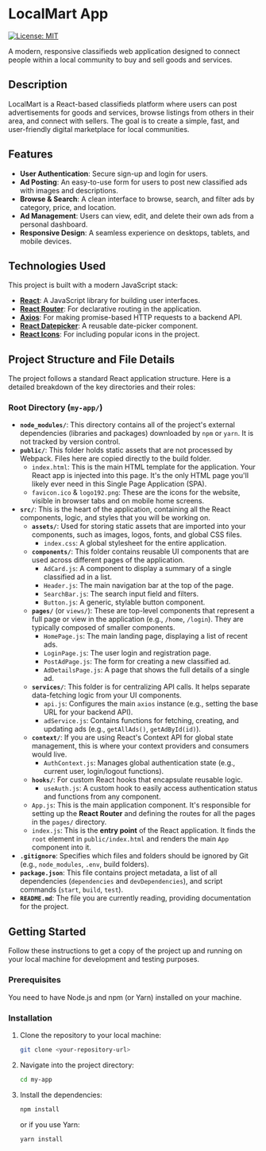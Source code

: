 # LocalMart App

[![License: MIT](https://img.shields.io/badge/License-MIT-yellow.svg)](https://opensource.org/licenses/MIT)

A modern, responsive classifieds web application designed to connect people within a local community to buy and sell goods and services.

## Description

LocalMart is a React-based classifieds platform where users can post advertisements for goods and services, browse listings from others in their area, and connect with sellers. The goal is to create a simple, fast, and user-friendly digital marketplace for local communities.

## Features

*   **User Authentication**: Secure sign-up and login for users.
*   **Ad Posting**: An easy-to-use form for users to post new classified ads with images and descriptions.
*   **Browse & Search**: A clean interface to browse, search, and filter ads by category, price, and location.
*   **Ad Management**: Users can view, edit, and delete their own ads from a personal dashboard.
*   **Responsive Design**: A seamless experience on desktops, tablets, and mobile devices.

## Technologies Used

This project is built with a modern JavaScript stack:

-   **[React](https://reactjs.org/)**: A JavaScript library for building user interfaces.
-   **[React Router](https://reactrouter.com/)**: For declarative routing in the application.
-   **[Axios](https://axios-http.com/)**: For making promise-based HTTP requests to a backend API.
-   **[React Datepicker](https://reactdatepicker.com/)**: A reusable date-picker component.
-   **[React Icons](https://react-icons.github.io/react-icons)**: For including popular icons in the project.

## Project Structure and File Details

The project follows a standard React application structure. Here is a detailed breakdown of the key directories and their roles:

### Root Directory (`my-app/`)

*   **`node_modules/`**: This directory contains all of the project's external dependencies (libraries and packages) downloaded by `npm` or `yarn`. It is not tracked by version control.
*   **`public/`**: This folder holds static assets that are not processed by Webpack. Files here are copied directly to the build folder.
    *   `index.html`: This is the main HTML template for the application. Your React app is injected into this page. It's the only HTML page you'll likely ever need in this Single Page Application (SPA).
    *   `favicon.ico` & `logo192.png`: These are the icons for the website, visible in browser tabs and on mobile home screens.
*   **`src/`**: This is the heart of the application, containing all the React components, logic, and styles that you will be working on.
    *   **`assets/`**: Used for storing static assets that are imported into your components, such as images, logos, fonts, and global CSS files.
        *   `index.css`: A global stylesheet for the entire application.
    *   **`components/`**: This folder contains reusable UI components that are used across different pages of the application.
        *   `AdCard.js`: A component to display a summary of a single classified ad in a list.
        *   `Header.js`: The main navigation bar at the top of the page.
        *   `SearchBar.js`: The search input field and filters.
        *   `Button.js`: A generic, stylable button component.
    *   **`pages/`** (or `views/`): These are top-level components that represent a full page or view in the application (e.g., `/home`, `/login`). They are typically composed of smaller components.
        *   `HomePage.js`: The main landing page, displaying a list of recent ads.
        *   `LoginPage.js`: The user login and registration page.
        *   `PostAdPage.js`: The form for creating a new classified ad.
        *   `AdDetailsPage.js`: A page that shows the full details of a single ad.
    *   **`services/`**: This folder is for centralizing API calls. It helps separate data-fetching logic from your UI components.
        *   `api.js`: Configures the main `axios` instance (e.g., setting the base URL for your backend API).
        *   `adService.js`: Contains functions for fetching, creating, and updating ads (e.g., `getAllAds()`, `getAdById(id)`).
    *   **`context/`**: If you are using React's Context API for global state management, this is where your context providers and consumers would live.
        *   `AuthContext.js`: Manages global authentication state (e.g., current user, login/logout functions).
    *   **`hooks/`**: For custom React hooks that encapsulate reusable logic.
        *   `useAuth.js`: A custom hook to easily access authentication status and functions from any component.
    *   `App.js`: This is the main application component. It's responsible for setting up the **React Router** and defining the routes for all the pages in the `pages/` directory.
    *   `index.js`: This is the **entry point** of the React application. It finds the `root` element in `public/index.html` and renders the main `App` component into it.
*   **`.gitignore`**: Specifies which files and folders should be ignored by Git (e.g., `node_modules`, `.env`, build folders).
*   **`package.json`**: This file contains project metadata, a list of all dependencies (`dependencies` and `devDependencies`), and script commands (`start`, `build`, `test`).
*   **`README.md`**: The file you are currently reading, providing documentation for the project.

## Getting Started

Follow these instructions to get a copy of the project up and running on your local machine for development and testing purposes.

### Prerequisites

You need to have Node.js and npm (or Yarn) installed on your machine.

### Installation

1.  Clone the repository to your local machine:
    ```sh
    git clone <your-repository-url>
    ```

2.  Navigate into the project directory:
    ```sh
    cd my-app
    ```

3.  Install the dependencies:
    ```sh
    npm install
    ```
    or if you use Yarn:
    ```sh
    yarn install
    ```

